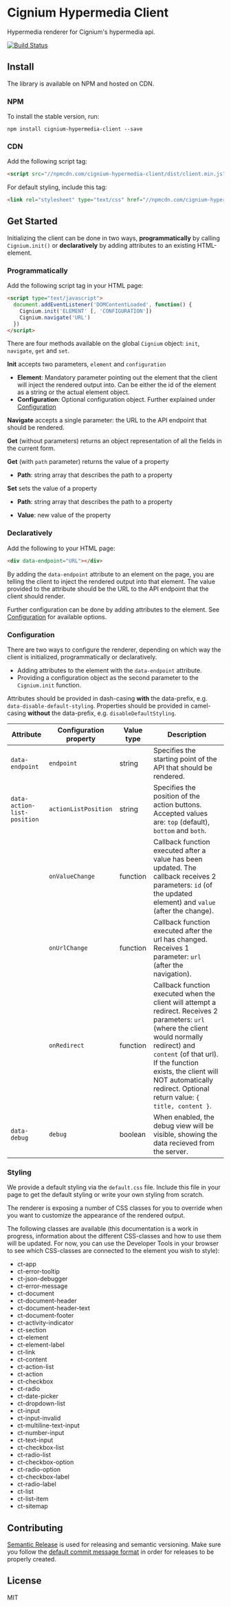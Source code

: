 # Cignium Hypermedia Client

Hypermedia renderer for Cignium's hypermedia api.

[![Build Status](https://travis-ci.org/cignium/hypermedia-client.svg)](https://travis-ci.org/cignium/hypermedia-client)

## Install

The library is available on NPM and hosted on CDN.

### NPM

To install the stable version, run:

```
npm install cignium-hypermedia-client --save
```

### CDN

Add the following script tag:

```html
<script src="//npmcdn.com/cignium-hypermedia-client/dist/client.min.js"></script>
```

For default styling, include this tag:

```html
<link rel="stylesheet" type="text/css" href="//npmcdn.com/cignium-hypermedia-client/dist/default.css">
```

## Get Started

Initializing the client can be done in two ways, **programmatically** by calling `Cignium.init()`
or **declaratively** by adding attributes to an existing HTML-element.

### Programmatically

Add the following script tag in your HTML page:

```html
<script type="text/javascript">
  document.addEventListener('DOMContentLoaded', function() {
    Cignium.init('ELEMENT' [, 'CONFIGURATION'])
    Cignium.navigate('URL')
  })
</script>
```

There are four methods available on the global `Cignium` object: `init`, `navigate`, `get` and `set`.

**Init** accepts two parameters, `element` and `configuration`
 * **Element**: Mandatory parameter pointing out the element that the client will inject the rendered output into.
 Can be either the id of the element as a string or the actual element object.
 * **Configuration**: Optional configuration object. Further explained under [Configuration](#configuration)

**Navigate** accepts a single parameter: the URL to the API endpoint that should be rendered.

**Get** (without parameters) returns an object representation of all the fields in the current form.

**Get** (with `path` parameter) returns the value of a property
 * **Path**: string array that describes the path to a property

**Set** sets the value of a property
 * **Path**: string array that describes the path to a property
 + **Value**: new value of the property

### Declaratively

Add the following to your HTML page:

```html
<div data-endpoint="URL"></div>
```

By adding the `data-endpoint` attribute to an element on the page, you are telling the client to inject the
rendered output into that element. The value provided to the attribute should be the URL to the API endpoint
that the client should render.

Further configuration can be done by adding attributes to the element. See [Configuration](#configuration) for
available options.


### <a name="configuration"></a>Configuration

There are two ways to configure the renderer,
depending on which way the client is initialized, programmatically or declaratively.
 * Adding attributes to the element with the `data-endpoint` attribute.
 * Providing a configuration object as the second parameter to the `Cignium.init` function.

Attributes should be provided in dash-casing **with** the data-prefix, e.g. `data-disable-default-styling`.
Properties should be provided in camel-casing **without** the data-prefix, e.g. `disableDefaultStyling`.

| Attribute  | Configuration property | Value type | Description |
| ---------- | ---------------------- | ---------- | ----------- |
| `data-endpoint` | `endpoint` | string | Specifies the starting point of the API that should be rendered. |
| `data-action-list-position` | `actionListPosition` | string | Specifies the position of the action buttons. Accepted values are: `top` (default), `bottom` and `both`. |
| | `onValueChange` | function | Callback function executed after a value has been updated. The callback receives 2 parameters: `id` (of the updated element) and `value` (after the change). |
| | `onUrlChange` | function | Callback function executed after the url has changed. Receives 1 parameter: `url` (after the navigation). |
| | `onRedirect` | function | Callback function executed when the client will attempt a redirect. Receives 2 parameters: `url` (where the client would normally redirect) and `content` (of that url). If the function exists, the client will NOT automatically redirect. Optional return value: `{ title, content }`. |
| `data-debug` | `debug` | boolean | When enabled, the debug view will be visible, showing the data recieved from the server. |

### Styling

We provide a default styling via the `default.css` file. Include this file in your page to get the default styling or write your own styling from scratch.

The renderer is exposing a number of CSS classes for you to override when you want to customize
the appearance of the rendered output.

The following classes are available (this documentation is a work in progress,
information about the different CSS-classes and how to use them will be updated.
For now, you can use the Developer Tools in your browser to see which CSS-classes are connected to the element you wish to style):
 * ct-app
 * ct-error-tooltip
 * ct-json-debugger
 * ct-error-message
 * ct-document
 * ct-document-header
 * ct-document-header-text
 * ct-document-footer
 * ct-activity-indicator
 * ct-section
 * ct-element
 * ct-element-label
 * ct-link
 * ct-content
 * ct-action-list
 * ct-action
 * ct-checkbox
 * ct-radio
 * ct-date-picker
 * ct-dropdown-list
 * ct-input
 * ct-input-invalid
 * ct-multiline-text-input
 * ct-number-input
 * ct-text-input
 * ct-checkbox-list
 * ct-radio-list
 * ct-checkbox-option
 * ct-radio-option
 * ct-checkbox-label
 * ct-radio-label
 * ct-list
 * ct-list-item
 * ct-sitemap

## Contributing

[Semantic Release](https://github.com/semantic-release/semantic-release) is used for releasing and semantic versioning. Make sure you follow the [default commit message format](https://github.com/semantic-release/semantic-release#default-commit-message-format) in order for releases to be properly created.

## License

MIT

